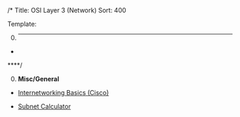 /*
Title: OSI Layer 3 (Network)
Sort: 400

Template:

0. ****

* []()

****/

0. **Misc/General**

  * [Internetworking Basics (Cisco)](https://www.cisco.com/cpress/cc/td/cpress/fund/ith/ith01gb.htm#xtocid166840)

  * [Subnet Calculator](http://www.subnet-calculator.com/)
